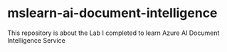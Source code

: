 # mslearn-ai-document-intelligence
This repository is about the Lab I completed to learn Azure AI Document Intelligence Service